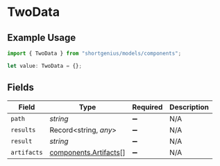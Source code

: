 # TwoData

## Example Usage

```typescript
import { TwoData } from "shortgenius/models/components";

let value: TwoData = {};
```

## Fields

| Field                                                          | Type                                                           | Required                                                       | Description                                                    |
| -------------------------------------------------------------- | -------------------------------------------------------------- | -------------------------------------------------------------- | -------------------------------------------------------------- |
| `path`                                                         | *string*                                                       | :heavy_minus_sign:                                             | N/A                                                            |
| `results`                                                      | Record<string, *any*>                                          | :heavy_minus_sign:                                             | N/A                                                            |
| `result`                                                       | *string*                                                       | :heavy_minus_sign:                                             | N/A                                                            |
| `artifacts`                                                    | [components.Artifacts](../../models/components/artifacts.md)[] | :heavy_minus_sign:                                             | N/A                                                            |